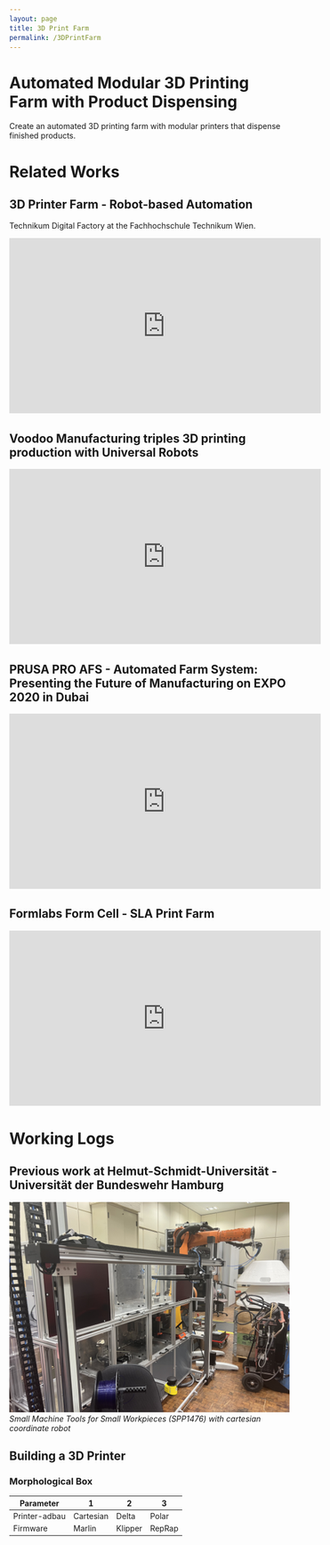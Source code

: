 ```yaml
---
layout: page
title: 3D Print Farm
permalink: /3DPrintFarm
---
```

# Automated Modular 3D Printing Farm with Product Dispensing
Create an automated 3D printing farm with modular printers that dispense finished products.

# Related Works
## 3D Printer Farm - Robot-based Automation
Technikum Digital Factory at the Fachhochschule Technikum Wien.

<iframe width="560" height="315" src="https://www.youtube.com/embed/EK57AHT1Xqk?si=HaMc4QVCozvwBd3g" title="YouTube video player" frameborder="0" allow="accelerometer; autoplay; clipboard-write; encrypted-media; gyroscope; picture-in-picture; web-share" allowfullscreen></iframe>


## Voodoo Manufacturing triples 3D printing production with Universal Robots

<iframe width="560" height="315" src="https://www.youtube.com/embed/qo_rtzEI_7Y?si=vljhj8MF0Ubtgw81" title="YouTube video player" frameborder="0" allow="accelerometer; autoplay; clipboard-write; encrypted-media; gyroscope; picture-in-picture; web-share" allowfullscreen></iframe>

## PRUSA PRO AFS - Automated Farm System: Presenting the Future of Manufacturing on EXPO 2020 in Dubai

<iframe width="560" height="315" src="https://www.youtube.com/embed/uLMRAC2zJJA?si=qkoUONVfIluHkT8M" title="YouTube video player" frameborder="0" allow="accelerometer; autoplay; clipboard-write; encrypted-media; gyroscope; picture-in-picture; web-share" allowfullscreen></iframe>

## Formlabs Form Cell - SLA Print Farm

<iframe width="560" height="315" src="https://www.youtube.com/embed/LvOdZ6FC-1E?si=w9Ja43ouGB71cQw9" title="YouTube video player" frameborder="0" allow="accelerometer; autoplay; clipboard-write; encrypted-media; gyroscope; picture-in-picture; web-share" allowfullscreen></iframe>

# Working Logs
## Previous work at Helmut-Schmidt-Universität - Universität der Bundeswehr Hamburg
![](./images/3dPrintFarm/spp1476.jpg)
*Small Machine Tools for Small Workpieces (SPP1476) with cartesian coordinate robot*

## Building a 3D Printer

### Morphological Box

| Parameter     | 1         | 2       | 3      |
|---------------|-----------|---------|--------|
| Printer-adbau | Cartesian | Delta   | Polar  |
| Firmware      | Marlin    | Klipper | RepRap |

